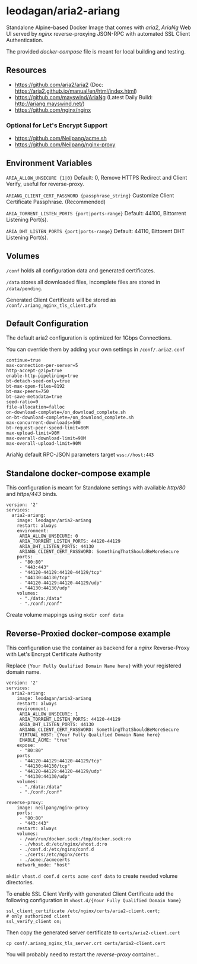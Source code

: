 # leodagan/aria2-ariang
Standalone Alpine-based Docker Image that comes with *aria2*, *AriaNg* Web UI served by *nginx* reverse-proxying JSON-RPC with automated SSL Client Authentication.

The provided *docker-compose* file is meant for local building and testing.

## Resources
* https://github.com/aria2/aria2 (Doc: https://aria2.github.io/manual/en/html/index.html)
* https://github.com/mayswind/AriaNg (Latest Daily Build: http://ariang.mayswind.net/)
* https://github.com/nginx/nginx

### Optional for Let's Encrypt Support
* https://github.com/Neilpang/acme.sh
* https://github.com/Neilpang/nginx-proxy

## Environment Variables

```ARIA_ALLOW_UNSECURE {1|0}``` Default: 0, Remove HTTPS Redirect and Client Verify, useful for reverse-proxy.

```ARIANG_CLIENT_CERT_PASSWORD {passphrase_string}``` Customize Client Certificate Passphrase. (Recommended)

```ARIA_TORRENT_LISTEN_PORTS {port|ports-range}``` Default: 44100, Bittorrent Listening Port(s).

```ARIA_DHT_LISTEN_PORTS {port|ports-range}``` Default: 44110, Bittorent DHT Listening Port(s).

## Volumes

```/conf``` holds all configuration data and generated certificates.

```/data``` stores all downloaded files, incomplete files are stored in ```/data/pending```.

Generated Client Certificate will be stored as ```/conf/.ariang_nginx_tls_client.pfx```

## Default Configuration

The default aria2 configuration is optimized for 1Gbps Connections.

You can override them by adding your own settings in ```/conf/.aria2.conf```

```
continue=true
max-connection-per-server=5
http-accept-gzip=true
enable-http-pipelining=true
bt-detach-seed-only=true
bt-max-open-files=8192
bt-max-peers=750
bt-save-metadata=true
seed-ratio=0
file-allocation=falloc
on-download-complete=/on_download_complete.sh
on-bt-download-complete=/on_download_complete.sh
max-concurrent-downloads=500
bt-request-peer-speed-limit=80M
max-upload-limit=90M
max-overall-download-limit=90M
max-overall-upload-limit=90M
```

AriaNg default RPC-JSON parameters target ```wss://host:443```

## Standalone docker-compose example

This configuration is meant for Standalone settings with available *http/80* and *https/443* binds.

```
version: '2'
services:
  aria2-ariang:
    image: leodagan/aria2-ariang
    restart: always
    environment:
     ARIA_ALLOW_UNSECURE: 0
     ARIA_TORRENT_LISTEN_PORTS: 44120-44129
     ARIA_DHT_LISTEN_PORTS: 44130
     ARIANG_CLIENT_CERT_PASSWORD: SomethingThatShouldBeMoreSecure
    ports:
     - "80:80"
     - "443:443"
     - "44120-44129:44120-44129/tcp"
     - "44130:44130/tcp"
     - "44120-44129:44120-44129/udp"
     - "44130:44130/udp"
    volumes:
     - "./data:/data"
     - "./conf:/conf"
```

Create volume mappings using
```mkdir conf data```

## Reverse-Proxied docker-compose example

This configuration use the container as backend for a *nginx* Reverse-Proxy with Let's Encrypt Certificate Authority

Replace ```{Your Fully Qualified Domain Name here}``` with your registered domain name.

```
version: '2'
services:
  aria2-ariang:
    image: leodagan/aria2-ariang
    restart: always
    environment:
     ARIA_ALLOW_UNSECURE: 1
     ARIA_TORRENT_LISTEN_PORTS: 44120-44129
     ARIA_DHT_LISTEN_PORTS: 44130
     ARIANG_CLIENT_CERT_PASSWORD: SomethingThatShouldBeMoreSecure
     VIRTUAL_HOST: {Your Fully Qualified Domain Name here}
     ENABLE_ACME: "true"
    expose:
     - "80:80"
    ports
     - "44120-44129:44120-44129/tcp"
     - "44130:44130/tcp"
     - "44120-44129:44120-44129/udp"
     - "44130:44130/udp"
    volumes:
     - "./data:/data"
     - "./conf:/conf"

reverse-proxy:
    image: neilpang/nginx-proxy
    ports:
     - "80:80"
     - "443:443"
    restart: always
    volumes:
     - /var/run/docker.sock:/tmp/docker.sock:ro
     - ./vhost.d:/etc/nginx/vhost.d:ro
     - ./conf.d:/etc/nginx/conf.d
     - ./certs:/etc/nginx/certs
     - ./acme:/acmecerts
    network_mode: "host"
```

```mkdir vhost.d conf.d certs acme conf data``` to create needed volume directories.

To enable SSL Client Verify with generated Client Certificate add the following configuration in ```vhost.d/{Your Fully Qualified Domain Name}```

```
ssl_client_certificate /etc/nginx/certs/aria2-client.cert;
# only authorized client
ssl_verify_client on;
```

Then copy the generated server certificate to ```certs/aria2-client.cert```

```cp conf/.ariang_nginx_tls_server.crt certs/aria2-client.cert```

You will probably need to restart the *reverse-proxy* container...
